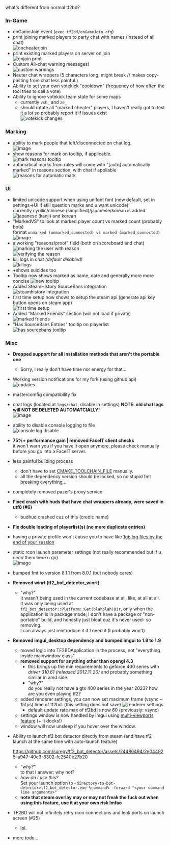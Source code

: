what's different from normal tf2bd?

### In-Game
* onGameJoin event (``exec tf2bd/onGameJoin.cfg``)  
* print joining marked players to party chat with names (instead of all chat)  
![oncheaterjoin](https://user-images.githubusercontent.com/24486494/214843728-aa1048c5-5f11-40bd-9865-7a90376bce6b.png)
* print existing marked players on server on join  
![onjoin print](https://user-images.githubusercontent.com/24486494/214842253-a60d3d58-be67-484f-bc11-3d7f1072a85a.png)
* Custom All-chat warning messages!  
![custom warnings](https://user-images.githubusercontent.com/24486494/232056440-5793e7e6-70f9-47ef-a879-ef9accc975da.png)
* Neuter chat wrappers (5 characters long, might break // makes copy-pasting from chat less painful.)
* Ability to set your own votekick "cooldown" (frequency of how often the tool tries to call a vote)
* Ability to ignore votekick team state for some maps
   * currently ``vsh_`` and ``ze_``
   * should rotate all "marked cheater" players, I haven't really got to test it a lot so probably report it if issues exist   
![votekick changes](https://github.com/surepy/tf2_bot_detector/assets/24486494/1e1c7423-6d6d-42bb-bc03-65f68bc62c92)

### Marking
* ability to mark people that left/disconnected on chat log.  
![image](https://user-images.githubusercontent.com/24486494/215266501-c1171fad-a848-49ec-862a-8c5acfa13f07.png)
* show reasons for mark on tooltip, if applicable.  
![mark reasons tooltip](https://user-images.githubusercontent.com/24486494/215059843-89f461bc-cebd-48c3-9e83-b24ababc463e.png)
* automatical marks from rules will come with "[auto] automatically marked" in reasons section, with chat if appliable  
![reasons for automatic mark](https://user-images.githubusercontent.com/24486494/215061544-6d00de40-514d-4b60-af3c-a9f86ce784c5.png)

### UI
* limited unicode support when using unifont font (new default, set in settings->UI if still question marks and u want unicode)  
currently cyrillic/chinese (simplified)/japanese/korean is added.  
![japanese (kanji) and korean](https://github.com/surepy/tf2_bot_detector/assets/24486494/21845fae-634e-4666-864a-2337e67436c1)
* "MarkedVS" to look at marked player count vs marked count (probably bots)  
format ``unmarked (unmarked_connected) vs marked (marked_connected)``   
  ![image](https://user-images.githubusercontent.com/24486494/224540394-b2612d24-30d4-4852-9e21-b90f78670cc4.png) 
* a working "reasons/proof" field (both on scoreboard and chat)  
![marking the user with reason](https://user-images.githubusercontent.com/24486494/216663458-589da5e6-9780-411b-8317-741b9c79e8b9.jpg)  
![verifying the reason](https://user-images.githubusercontent.com/24486494/216663482-7fa5ea6c-690d-4182-bd83-c2956fffd044.jpg)
* kill logs in chat _(default disabled)_  
![killogs](https://user-images.githubusercontent.com/24486494/232056583-ba99f610-423d-4096-879c-a4eb0cfea8ba.png)
 * +shows suicides too
* Tooltip now shows marked as name, date and generally more more concise
![new tooltip](https://github.com/surepy/tf2_bot_detector/assets/24486494/95fac417-43c2-45ca-a90f-793ec430c512)
* Added SteamHistory SourceBans integration  
![steamhistory integration](https://github.com/surepy/tf2_bot_detector/assets/24486494/c0ea2102-df0d-4767-a24f-fc6a0f57c23f)
 * first time setup now shows to setup the steam api (generate api key button opens on steam app)  
 ![first time setup](https://github.com/surepy/tf2_bot_detector/assets/24486494/38bab41a-24af-4f82-af45-968236e04adc) 
 * Added "Marked Friends" section (will not load if private)  
![marked friends](https://github.com/surepy/tf2_bot_detector/assets/24486494/1a85a00d-44db-448a-b6c4-9ab09e469f59)
* "Has SourceBans Entries" tooltip on playerlist  
![has sourcebans tooltip](https://github.com/surepy/tf2_bot_detector/assets/24486494/793fbf8b-cce9-4bf9-96f3-b6c3ab6682a0)

### Misc
* **Dropped support for all installation methods that aren't the portable one**  
    * Sorry, I really don't have time nor energy for that...
* Working version notifications for my fork (using github api)  
![updates](https://user-images.githubusercontent.com/24486494/227868425-a91405b6-2111-432d-a468-9c3151addc58.png)
* mastercomfig compatibility fix  
* chat logs (located at ``logs/chat``, disable in settings)
**NOTE: old chat logs will NOT BE DELETED AUTOMATCIALLY!**  
![image](https://user-images.githubusercontent.com/24486494/216662036-dca5a796-1a82-4ef6-95ad-33ec9622ea94.png)
* ability to disable console logging to file   
![console log disable](https://user-images.githubusercontent.com/24486494/216662532-88594df1-6fb7-4a99-bd02-73a7a13042fd.png)
* **75%+ performance gain | removed FaceIT client checks**  
    it won't warn you if you have it open anymore, please check manually before you go into a FaceIT server. 
* less painful building process  
    * don't have to set [CMAKE_TOOLCHAIN_FILE](https://github.com/surepy/tf2_bot_detector/commit/011ac8f4a656ff3406fa9a8ead268122cf0c2930) manually.
    * all the dependency version should be locked, so no stupid fmt breaking everything...
* completely removed pazer's proxy service 
* **Fixed crash with huds that have chat wrappers already, were saved in utf8 (#6)**
     * budhud crashed cuz of this (credit: name)
* **Fix double loading of playerlist(s) (no more duplicate entries)**
* having a private profile won't cause you to have like [1gb log files by the end of your session](https://github.com/surepy/tf2_bot_detector/issues/17)
* static rcon launch parameter settings (not really recommended but if u _need_ them here u go)   
![image](https://github.com/surepy/tf2_bot_detector/assets/24486494/205c0fa4-59e5-4217-b2db-b337da32db54)
* bumped fmt to version 8.1.1 from 8.0.1 (but nobody cares)
* **Removed winrt (tf2_bot_detector_winrt)**
   * "why?"  
      It wasn't being used in the current codebase at all, like, at all at all.   
      It was only being used at ``tf2_bot_detector::Platform::Get(blahblah)Dir``, only when the application is in package mode; I don't have a package or "non-portable" build, and honestly just bloat cuz it's never used- so removing.   
      I can always just reintroduce it if I need it (I probably won't)
* **Removed imgui_desktop dependency and bumped imgui to 1.8 to 1.9**
  * moved logic into TF2BDApplication in the process, not "everything inside mainwindow class"
  * **removed support for anything other than opengl 4.3**
     *  this brings up the min requirements to geforce 400 series with _driver 310.61 (released 2012.11.20)_ and probably something similar in amd side.
     * "why?"  
       do you really not have a gtx 400 series in the year 2023? how are you even playing tf2?   
  * added renderer settings, you can now set maximum frame (vsync ~ 15fps) time of tf2bd. (this setting does not save)
![renderer settings](https://github.com/surepy/tf2_bot_detector/assets/24486494/e3c99aab-7f94-4b46-bde6-2772edc0bd50)  
     * default update rate max of tf2bd is now 60 (previously: vsync)
  * settings window is now handled by imgui using [multi-viewports feature](https://github.com/ocornut/imgui/wiki/Multi-Viewports) (+ it docks!)
  * window will now unsleep if you hover over the window.
* Ability to launch tf2 bot detector directly from steam (and have tf2 launch at the same time with auto-launch feature)

  https://github.com/surepy/tf2_bot_detector/assets/24486494/2e044925-a947-40e3-8302-fc2540e27b20
  * _"why?"_  
    to that I answer: why not?
  * _how do I use this?_  
   Set your launch option to ``<directory-to-bot-detector>tf2_bot_detector.exe %command% -forward "<your command line arguments>"``
  * **note that steam overlay may or may not freak the fuck out when using this feature, use it at your own risk lmfao**
* TF2BD will not infinitely retry rcon connections and leak ports on launch screen (#25)
  * lol.
* more todo...
